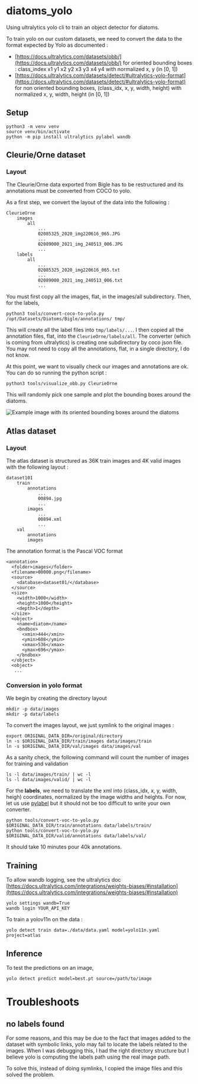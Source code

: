 # diatoms_yolo

Using ultralytics yolo cli to train an object detector for diatoms.

To train yolo on our custom datasets, we need to convert the data to the format
expected by Yolo as documented :

- [https://docs.ultralytics.com/datasets/obb/](https://docs.ultralytics.com/datasets/obb/) for oriented bounding boxes : class_index x1 y1 x2 y2 x3 y3 x4 y4 with normalized x, y (in [0, 1])
- [https://docs.ultralytics.com/datasets/detect/#ultralytics-yolo-format](https://docs.ultralytics.com/datasets/detect/#ultralytics-yolo-format) for non oriented bounding boxes, (class_idx, x, y, width, height) with normalized x, y, width, height (in [0, 1])

## Setup

```
python3 -m venv venv
source venv/bin/activate
python -m pip install ultralytics pylabel wandb
```

## Cleurie/Orne dataset

### Layout

The Cleurie/Orne data exported from Bigle has to be restructured and its
annotations must be converted from COCO to yolo.

As a first step, we convert the layout of the data into the following :

```
CleurieOrne
	images
		all
			...
			02085325_2020_img220616_065.JPG
			...
			02089000_2021_img_240513_006.JPG
			...
	labels
		all
			...
			02085325_2020_img220616_065.txt
			...
			02089000_2021_img_240513_006.txt
			...
```

You must first copy all the images, flat, in the images/all subdirectory. Then,
for the labels, 

```
python3 tools/convert-coco-to-yolo.py /opt/Datasets/Diatoms/Bigle/annotations/ tmp/
```

This will create all the label files into `tmp/labels/...`. I then copied all
the annotation files, flat, into the `CleurieOrne/labels/all`. The converter
(which is coming from ultralytics) is creating one subdirectory by coco json
file. You may not need to copy all the annotations, flat, in a single directory,
I do not know.

At this point, we want to visually check our images and annotations are ok. You
can do so running the python script :

```
python3 tools/visualize_obb.py CleurieOrne
```

This will randomly pick one sample and plot the bounding boxes around the
diatoms.

![Example image with its oriented bounding boxes around the diatoms](https://github.com/jeremyfix/diatoms_yolo/blob/main/html/assets/obb.png)

## Atlas dataset
### Layout

The atlas dataset is structured as 36K train images and 4K valid images with the
following layout :

```
dataset101
	train
		annotations
			...
			00894.jpg
			...
		images
			...
			00894.xml
			...
	val
		annotations
		images
```

The annotation format is the Pascal VOC format

```
<annotation>
  <folder>images</folder>
  <filename>00000.png</filename>
  <source>
    <database>dataset01/</database>
  </source>
  <size>
    <width>1000</width>
    <height>1000</height>
    <depth>1</depth>
  </size>
  <object>
    <name>diatom</name>
    <bndbox>
      <xmin>444</xmin>
      <ymin>608</ymin>
      <xmax>536</xmax>
      <ymax>696</ymax>
    </bndbox>
  </object>
  <object>
   ...
```

### Conversion in yolo format

We begin by creating the directory layout

```
mkdir -p data/images
mkdir -p data/labels
```

To convert the images layout, we just symlink to the original images :

```
export ORIGINAL_DATA_DIR=/original/directory
ln -s $ORIGINAL_DATA_DIR/train/images data/images/train
ln -s $ORIGINAL_DATA_DIR/val/images data/images/val
```


As a sanity check, the following command will count the number of images for
training and validation

```
ls -l data/images/train/ | wc -l
ls -l data/images/valid/ | wc -l
```

For the **labels**, we need to translate the xml into (class_idx, x, y, width, heigh)
coordinates, normalized by the image widths and heights. For now, let us use
[pylabel](https://github.com/pylabel-project/pylabel) but it should not be too
difficult to write your own converter.

```
python tools/convert-voc-to-yolo.py $ORIGINAL_DATA_DIR/train/annotations data/labels/train/
python tools/convert-voc-to-yolo.py $ORIGINAL_DATA_DIR/valid/annotations data/labels/val/ 
```

It should take 10 minutes pour 40k annotations.


## Training

To allow wandb logging, see the ultralytics doc
[https://docs.ultralytics.com/integrations/weights-biases/#installation](https://docs.ultralytics.com/integrations/weights-biases/#installation)

```
yolo settings wandb=True
wandb login YOUR_API_KEY
```

To train a yolov11n on the data : 

```
yolo detect train data=./data/data.yaml model=yolo11n.yaml project=atlas
```

## Inference

To test the predictions on an image, 

```
yolo detect predict model=best.pt source=/path/to/image
```

# Troubleshoots

## no labels found

For some reasons, and this may be due to the fact that images added to the dataset with symbolic links, yolo may fail to
locate the labels related to the images. When I was debugging this, I had the right directory structure but I believe
yolo is computing the labels path using the real image path. 

To solve this, instead of doing symlinks, I copied the image files and this solved the problem.


